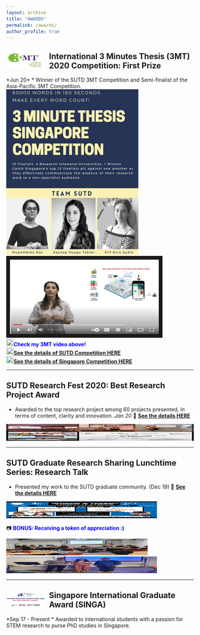```yaml
---
layout: archive
title: "AWARDS"
permalink: /awards/
author_profile: true
---
```


<div>
<img align="left" width="105" height="45" src="/images/3MT.jpg" style="margin-right: 10px"> 
<h2>
International 3 Minutes Thesis (3MT) 2020 Competition: First Prize 
</h2> 
</div> 
*Jun 20*
* Winner of the SUTD 3MT Competition and Semi-finalist of the Asia-Pacific 3MT Competition. 

<div class="grid-container">
  <div class="grid-item item1">
  <img width="355" height="445" src="/images/3MT_poster.jpg">
  </div>
  <div class="grid-item">
  <a href="https://www.youtube.com/watch?v=sZr9oafkFgc&ab_channel=NTUGraduateStudents%27Association" target="_blank"><img src="/images/3MT_video3.png"
alt="IMAGE ALT TEXT HERE" width="400" height="200" border="10" /></a>
      <div>
  <img width="20" height="20" src="https://icons8.com/icon/3QzNcI32XwrW/jingle-bell"><span style="color:blue ;font-weight: bold" >Check my 3MT video above!</span> 
  </div>
  </div>
 
  <div class="grid-item">
  <div>
       <a href="https://www.facebook.com/SUTDGSA/posts/903648743485009" style="font-weight:bold"><img width="20" height="20" src="https://www.flaticon.com/svg/static/icons/svg/891/891012.svg">See the details of SUTD Competition HERE</a>
    </div>
     <div>
       <a href="https://www.facebook.com/SUTDGSA/posts/963077754208774" style="font-weight:bold"><img width="20" height="20" src="https://www.flaticon.com/svg/static/icons/svg/891/891012.svg">See the details of Singapore Competition HERE</a>
    </div>
 </div>
 </div>
 
 ----

## SUTD Research Fest 2020: Best Research Project Award 
* Awarded to the top research project among 60 projects presented, in terms of content, clarity
 and innovation. 
 *Jan 20*
:bell: **[See the details HERE](https://www.facebook.com/photo.php?fbid=10158052075084791&amp;set=p.10158052075084791&amp;type=3)**

<img width="505" height="45" src="/images/award2.jpg"> 

---

## SUTD Graduate Research Sharing Lunchtime Series: Research Talk
* Presented my work to the SUTD graduate community. (Dec 19)
:bell: **[See the details HERE](https://www.facebook.com/SUTDGSA/posts/759548147895070)**

<img width="405" height="45" src="/images/researchtalk2.jpg"> 


:camera: <span style="color:blue">**BONUS: Receiving a token of appreciation :)**</span> 

<img width="380" height="45" src="/images/researchtalk.jpg"> 
<img width="405" height="45" src="/images/award3.jpg"> 

---

<div>
<img align="left" width="105" height="45" src="/images/singa.jpg" style="margin-right: 10px"> 
<h2>
Singapore International Graduate Award (SINGA) 
</h2> 
</div> 
*Sep 17 - Present
* Awarded to international students with a passion for STEM research to purse PhD studies in Singapore. 



<!--
:movie_camera: <span style="color:blue">**Check my 3MT video below**</span> 

<a href="http://www.youtube.com/watch?feature=player_embedded&v=sZr9oafkFgc&t=1s
" target="_blank"><img src="/images/3MT_video.png"
alt="IMAGE ALT TEXT HERE" width="200" height="180" border="10" /></a>


<img width="305" height="45" src="/images/3MT_poster.jpg"> 

:bell: **[See the details about SUTD Comptetion HERE](https://www.facebook.com/SUTDGSA/posts/903648743485009)**

:bell: **[See the details about Singapore Comptetion HERE](https://www.facebook.com/SUTDGSA/posts/963077754208774)**
-->